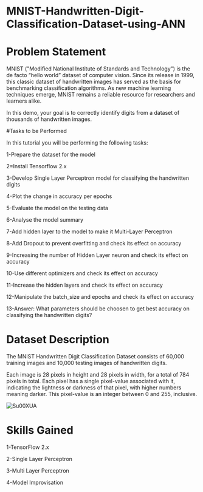 # MNIST-Handwritten-Digit-Classification-Dataset-using-ANN

# Problem Statement

MNIST ("Modified National Institute of Standards and Technology") is the de facto “hello world” dataset of computer vision. Since its release in 1999, this classic dataset of handwritten images has served as the basis for benchmarking classification algorithms. As new machine learning techniques emerge, MNIST remains a reliable resource for researchers and learners alike.

In this demo, your goal is to correctly identify digits from a dataset of thousands of handwritten images.

#Tasks to be Performed

In this tutorial you will be performing the following tasks:

1-Prepare the dataset for the model 

2=Install Tensorflow 2.x

3-Develop Single Layer Perceptron model for classifying the handwritten digits

4-Plot the change in accuracy per epochs

5-Evaluate the model on the testing data

6-Analyse the model summary

7-Add hidden layer to the model to make it Multi-Layer Perceptron

8-Add Dropout to prevent overfitting and check its effect on accuracy

9-Increasing the number of Hidden Layer neuron and check its effect on accuracy

10-Use different optimizers and check its effect on accuracy

11-Increase the hidden layers and check its effect on accuracy

12-Manipulate the batch_size and epochs and check its effect on accuracy

13-Answer: What parameters should be choosen to get best accuracy on classifying the handwritten digits?

# Dataset Description

The MNIST Handwritten Digit Classification Dataset consists of 60,000 training images and 10,000 testing images of handwritten digits.

Each image is 28 pixels in height and 28 pixels in width, for a total of 784 pixels in total. Each pixel has a single pixel-value associated with it, 
indicating the lightness or darkness of that pixel, with higher numbers meaning darker. This pixel-value is an integer between 0 and 255, inclusive.

![Su00XUA](https://user-images.githubusercontent.com/121633990/230772930-50e28718-2567-4b49-b430-c2fc16f79bc7.png)


# Skills Gained

1-TensorFlow 2.x

2-Single Layer Perceptron

3-Multi Layer Perceptron

4-Model Improvisation
